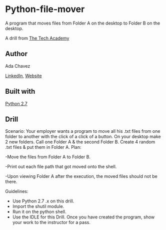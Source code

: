 # Python-file-mover
A program that moves files from  Folder A on the desktop to Folder B on the desktop. 

A drill from [The Tech Academy](https://www.learncodinganywhere.com/)
## Author
Ada Chavez

[LinkedIn](https://www.linkedin.com/in/adachavez/), [Website](http://www.adachavez.com/)
## Built with

[Python 2.7](https://www.python.org/downloads/)

## Drill 
Scenario: Your employer wants a program to move all his .txt files from one folder to another
with the click of a click of a button. On your desktop make 2 new folders. Call one Folder A &
the second Folder B. Create 4 random .txt files & put them in Folder A.
Plan:

-Move the files from Folder A to Folder B.

-Print out each file path that got moved onto the shell.

-Upon viewing Folder A after the execution, the moved files should not be there.

Guidelines:
- Use Python 2.7 .x on this drill.
- Import the shutil module.
- Run it on the python shell.
- Use the IDLE for this Drill.
Once you have created the program, show your work to the instructor for a pass.
